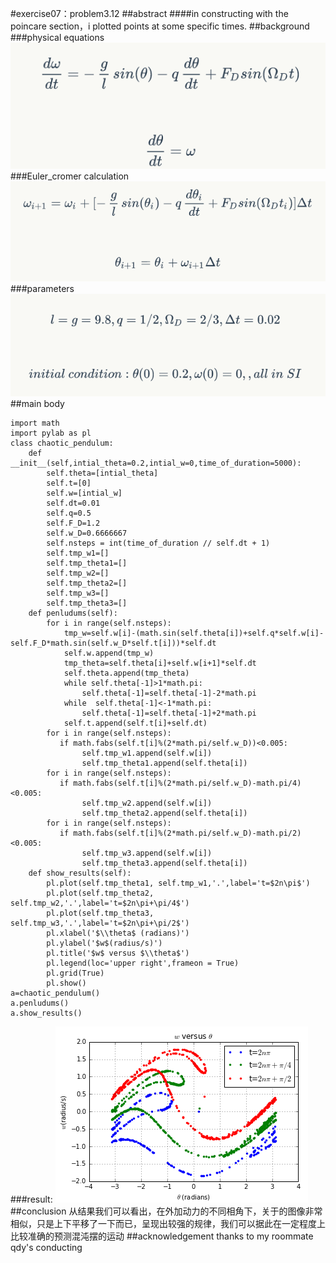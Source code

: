 #exercise07：problem3.12
##abstract
####in constructing with the poincare section，i plotted points at some specific times.
##background
###physical equations
![](https://github.com/humorson/computational_physics_N2014301020037/blob/master/exercis_07/1.png
)
###Euler_cromer calculation
![](https://github.com/humorson/computational_physics_N2014301020037/blob/master/exercis_07/2.png
)
###parameters
![](https://github.com/humorson/computational_physics_N2014301020037/blob/master/exercis_07/3.png
)
##main body
```
import math
import pylab as pl
class chaotic_pendulum:
    def __init__(self,intial_theta=0.2,intial_w=0,time_of_duration=5000):
        self.theta=[intial_theta]
        self.t=[0]
        self.w=[intial_w]
        self.dt=0.01
        self.q=0.5        
        self.F_D=1.2
        self.w_D=0.6666667
        self.nsteps = int(time_of_duration // self.dt + 1)
        self.tmp_w1=[]
        self.tmp_theta1=[]
        self.tmp_w2=[]
        self.tmp_theta2=[]
        self.tmp_w3=[]
        self.tmp_theta3=[]
    def penludums(self):
        for i in range(self.nsteps):
            tmp_w=self.w[i]-(math.sin(self.theta[i])+self.q*self.w[i]-self.F_D*math.sin(self.w_D*self.t[i]))*self.dt
            self.w.append(tmp_w)  
            tmp_theta=self.theta[i]+self.w[i+1]*self.dt                        
            self.theta.append(tmp_theta)
            while self.theta[-1]>1*math.pi:
                self.theta[-1]=self.theta[-1]-2*math.pi
            while  self.theta[-1]<-1*math.pi:
                self.theta[-1]=self.theta[-1]+2*math.pi 
            self.t.append(self.t[i]+self.dt)
        for i in range(self.nsteps):           
           if math.fabs(self.t[i]%(2*math.pi/self.w_D))<0.005:
                self.tmp_w1.append(self.w[i])
                self.tmp_theta1.append(self.theta[i])
        for i in range(self.nsteps):           
           if math.fabs(self.t[i]%(2*math.pi/self.w_D)-math.pi/4)<0.005:
                self.tmp_w2.append(self.w[i])
                self.tmp_theta2.append(self.theta[i])
        for i in range(self.nsteps):           
           if math.fabs(self.t[i]%(2*math.pi/self.w_D)-math.pi/2)<0.005:
                self.tmp_w3.append(self.w[i])
                self.tmp_theta3.append(self.theta[i])
    def show_results(self):
        pl.plot(self.tmp_theta1, self.tmp_w1,'.',label='t=$2n\pi$')
        pl.plot(self.tmp_theta2, self.tmp_w2,'.',label='t=$2n\pi+\pi/4$')
        pl.plot(self.tmp_theta3, self.tmp_w3,'.',label='t=$2n\pi+\pi/2$')
        pl.xlabel('$\\theta$ (radians)')
        pl.ylabel('$w$(radius/s)')
        pl.title('$w$ versus $\\theta$')
        pl.legend(loc='upper right',frameon = True)
        pl.grid(True)        
        pl.show()
a=chaotic_pendulum()
a.penludums()
a.show_results()
```
###result:
![](https://github.com/humorson/computational_physics_N2014301020037/blob/master/exercis_07/results.png)
##conclusion
从结果我们可以看出，在外加动力的不同相角下，<img src="http://latex.codecogs.com/gif.latex?\theta" alt="" title="" />关于<img src="http://latex.codecogs.com/gif.latex?\omega" alt="" title="" />的图像非常相似，只是上下平移了一下而已，呈现出较强的规律，我们可以据此在一定程度上比较准确的预测混沌摆的运动
##acknowledgement
thanks to my roommate qdy's conducting
